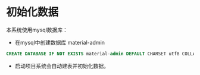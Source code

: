 # 初始化数据

本系统使用mysql数据库：

- 在mysql中创建数据库 material-admin

```sql
CREATE DATABASE IF NOT EXISTS material-admin DEFAULT CHARSET utf8 COLLATE utf8_general_ci;

```
- 启动项目系统会自动建表并初始化数据。